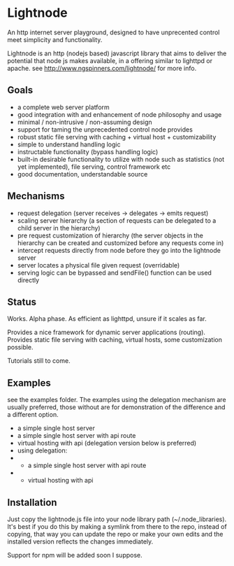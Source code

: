 Lightnode
=========

An http internet server playground, designed to have unprecented control meet simplicity and functionality.

Lightnode is an http (nodejs based) javascript library that aims to deliver the potential that node js makes available, in a offering similar to lighttpd or apache.  see <http://www.ngspinners.com/lightnode/> for more info.


Goals
-----

* a complete web server platform
* good integration with and enhancement of node philosophy and usage
* minimal / non-intrusive / non-assuming design
* support for taming the unprecedented control node provides
* robust static file serving with caching + virtual host + customizability
* simple to understand handling logic
* instructable functionality (bypass handling logic)
* built-in desirable functionality to utilize with node such as statistics (not yet implemented), file serving, control framework etc
* good documentation, understandable source

Mechanisms
----------

* request delegation (server receives -> delegates -> emits request)
* scaling server hierarchy (a section of requests can be delegated to a child server in the hierarchy)
* pre request customization of hierarchy (the server objects in the hierarchy can be created and customized before any requests come in)
* intercept requests directly from node before they go into the lightnode server
* server locates a physical file given request (overridable)
* serving logic can be bypassed and sendFile() function can be used directly


Status
------

Works. Alpha phase. As efficient as lighttpd, unsure if it scales as far.

Provides a nice framework for dynamic server applications (routing). Provides static file serving with caching, virtual hosts, some customization possible.

Tutorials still to come.


Examples
--------

see the examples folder. The examples using the delegation mechanism are usually preferred, those without are for demonstration of the difference and a different option.

* a simple single host server
* a simple single host server with api route
* virtual hosting with api (delegation version below is preferred)
* using delegation:
* * a simple single host server with api route
* * virtual hosting with api


Installation
------------

Just copy the lightnode.js file into your node library path (~/.node_libraries). 
It's best if you do this by making a symlink from there to the repo, instead of copying, that way you can update the repo or make your own edits and the installed version reflects the changes immediately.

Support for npm will be added soon I suppose.
